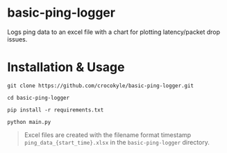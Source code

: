 # basic-ping-logger
Logs ping data to an excel file with a chart for plotting latency/packet drop issues.

# Installation & Usage

`git clone https://github.com/crocokyle/basic-ping-logger.git`

`cd basic-ping-logger`

`pip install -r requirements.txt`

`python main.py`

> Excel files are created with the filename format timestamp `ping_data_{start_time}.xlsx` in the `basic-ping-logger` directory.
